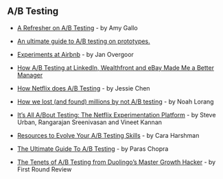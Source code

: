 ## A/B Testing

- [A Refresher on A/B Testing](https://hbr.org/2017/06/a-refresher-on-ab-testing) - by Amy Gallo

- [An ultimate guide to A/B testing on prototypes.](https://uxplanet.org/an-ultimate-guide-to-a-b-testing-on-pre-live-apps-4bd57679e8cc)

- [Experiments at Airbnb](https://medium.com/airbnb-engineering/experiments-at-airbnb-e2db3abf39e7) - by Jan Overgoor

- [How A/B Testing at LinkedIn, Wealthfront and eBay Made Me a Better Manager](http://firstround.com/review/how-a-b-testing-at-linkedin-wealthfront-and-ebay-made-me-a-better-manager/)

- [How Netflix does A/B Testing](https://uxdesign.cc/how-netflix-does-a-b-testing-87df9f9bf57c) - by Jessie Chen

- [How we lost (and found) millions by not A/B testing](https://signalvnoise.com/posts/3945-how-we-lost-and-found-millions-by-not-ab-testing) - by Noah Lorang

- [It’s All A/Bout Testing: The Netflix Experimentation Platform](https://medium.com/netflix-techblog/its-all-a-bout-testing-the-netflix-experimentation-platform-4e1ca458c15) - by Steve Urban, Rangarajan Sreenivasan and Vineet Kannan

- [Resources to Evolve Your A/B Testing Skills](https://medium.com/@caraharshman/resources-to-evolve-your-a-b-testing-skills-ff60a885f12) - by Cara Harshman

- [The Ultimate Guide To A/B Testing](https://www.smashingmagazine.com/2010/06/the-ultimate-guide-to-a-b-testing/) - by Paras Chopra

- [The Tenets of A/B Testing from Duolingo’s Master Growth Hacker](http://firstround.com/review/the-tenets-of-a-b-testing-from-duolingos-master-growth-hacker/) - by First Round Review